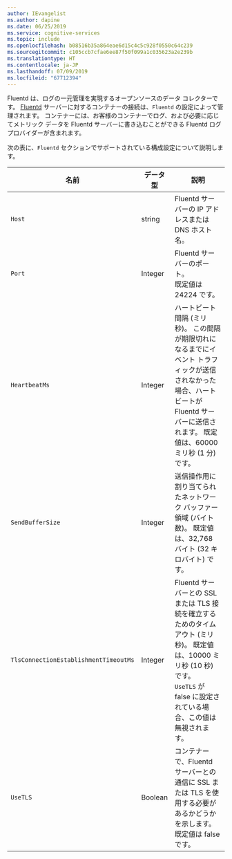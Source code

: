 ```yaml
---
author: IEvangelist
ms.author: dapine
ms.date: 06/25/2019
ms.service: cognitive-services
ms.topic: include
ms.openlocfilehash: b08516b35a864eae6d15c4c5c928f0550c64c239
ms.sourcegitcommit: c105ccb7cfae6ee87f50f099a1c035623a2e239b
ms.translationtype: HT
ms.contentlocale: ja-JP
ms.lasthandoff: 07/09/2019
ms.locfileid: "67712394"
---
```

Fluentd は、ログの一元管理を実現するオープンソースのデータ コレクターです。 [Fluentd](https://www.fluentd.org) サーバーに対するコンテナーの接続は、`Fluentd` の設定によって管理されます。 コンテナーには、お客様のコンテナーでログ、および必要に応じてメトリック データを Fluentd サーバーに書き込むことができる Fluentd ログ プロバイダーが含まれます。

次の表に、`Fluentd` セクションでサポートされている構成設定について説明します。

| 名前 | データ型 | 説明 |
|------|-----------|-------------|
| `Host` | string | Fluentd サーバーの IP アドレスまたは DNS ホスト名。 |
| `Port` | Integer | Fluentd サーバーのポート。<br/> 既定値は 24224 です。 |
| `HeartbeatMs` | Integer | ハートビート間隔 (ミリ秒)。 この間隔が期限切れになるまでにイベント トラフィックが送信されなかった場合、ハートビートが Fluentd サーバーに送信されます。 既定値は、60000 ミリ秒 (1 分) です。 |
| `SendBufferSize` | Integer | 送信操作用に割り当てられたネットワーク バッファー領域 (バイト数)。 既定値は、32,768 バイト (32 キロバイト) です。 |
| `TlsConnectionEstablishmentTimeoutMs` | Integer | Fluentd サーバーとの SSL または TLS 接続を確立するためのタイムアウト (ミリ秒)。 既定値は、10000 ミリ秒 (10 秒) です。<br/> `UseTLS` が false に設定されている場合、この値は無視されます。 |
| `UseTLS` | Boolean | コンテナーで、Fluentd サーバーとの通信に SSL または TLS を使用する必要があるかどうかを示します。 既定値は false です。 |